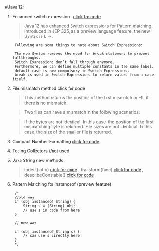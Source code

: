#Java 12:
1. Enhanced switch expression . [click for code](https://github.com/Abrar535/Core-Java-Learning/blob/master/Java%2012/src/EnhancedSwitchExpression/SwitchExpressions.java)
    >Java 12 has enhanced Switch expressions for Pattern matching.
    Introduced in JEP 325, as a preview language feature, the new Syntax is L ->.
    
        Following are some things to note about Switch Expressions:
        
        The new Syntax removes the need for break statement to prevent fallthroughs.
        Switch Expressions don’t fall through anymore.
        Furthermore, we can define multiple constants in the same label.
        default case is now compulsory in Switch Expressions.
        break is used in Switch Expressions to return values from a case itself.

2. File.mismatch method [click for code](https://github.com/Abrar535/Core-Java-Learning/blob/master/Java%2012/src/FileMismatch/FileMismatchMain.java)
    > This method returns the position of the first mismatch or -1L if there is no mismatch.
    
    > Two files can have a mismatch in the following scenarios:
    
    > If the bytes are not identical. In this case, the position of the first mismatching byte is returned.
    File sizes are not identical. In this case, the size of the smaller file is returned.

3. Compact Number Formatting [click for code](https://github.com/Abrar535/Core-Java-Learning/blob/master/Java%2012/src/CompacNumberFormat/CompactNumberFormat.java)
4. Teeing Collectors //not used
5. Java String new methods. 
    > indent(int n) [click for code](https://github.com/Abrar535/Core-Java-Learning/blob/master/Java%2012/src/JavStringMethods/Indent.java)
    , transform(func) [click for code](https://github.com/Abrar535/Core-Java-Learning/blob/master/Java%2012/src/JavStringMethods/Transform.java)
    , describeConstable() [click for code](https://github.com/Abrar535/Core-Java-Learning/blob/master/Java%2012/src/JavStringMethods/DescribeConstable.java)
6. Pattern Matching for instanceof (preview feature)

        /*
        //old way
        if (obj instanceof String) {
            String s = (String) obj;
            // use s in code from here
        }

        // new way
        
        if (obj instanceof String s) {
            // can use s directly here
        } 
        */